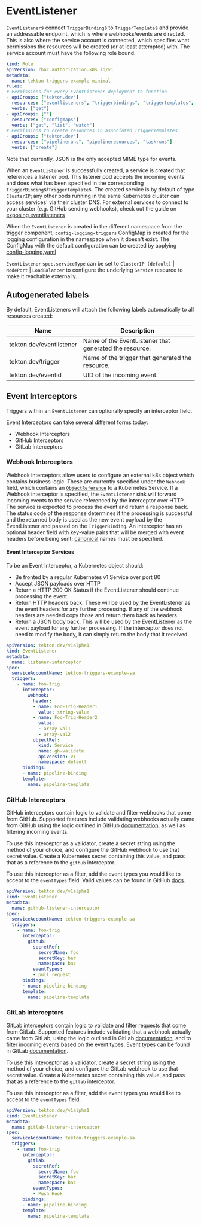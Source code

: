 # EventListener

`EventListener`s connect `TriggerBinding`s to `TriggerTemplate`s and provide an
addressable endpoint, which is where webhooks/events are directed. This is also
where the service account is connected, which specifies what permissions the
resources will be created (or at least attempted) with. 
The service account must have the following role bound.

<!-- FILE: examples/role-resources/role.yaml -->
```YAML
kind: Role
apiVersion: rbac.authorization.k8s.io/v1
metadata:
  name: tekton-triggers-example-minimal
rules:
# Permissions for every EventListener deployment to function
- apiGroups: ["tekton.dev"]
  resources: ["eventlisteners", "triggerbindings", "triggertemplates", "tasks", "taskruns"]
  verbs: ["get"]
- apiGroups: [""]
  resources: ["configmaps"]
  verbs: ["get", "list", "watch"]
# Permissions to create resources in associated TriggerTemplates
- apiGroups: ["tekton.dev"]
  resources: ["pipelineruns", "pipelineresources", "taskruns"]
  verbs: ["create"]
```

Note that currently, JSON is the only accepted MIME type for events.

When an `EventListener` is successfully created, a service is created that
references a listener pod. This listener pod accepts the incoming events and
does what has been specified in the corresponding
`TriggerBinding`s/`TriggerTemplate`s. The created service is by default of type
`ClusterIP`; any other pods running in the same Kubernetes cluster can access
services' via their cluster DNS. For external services to connect to your
cluster (e.g. GitHub sending webhooks), check out the guide on [exposing eventlisteners](./exposing-eventlisteners.md)

When the `EventListener` is created in the different namespace from the trigger component, `config-logging-triggers` ConfigMap
is created for the logging configuration in the namespace when it doesn't exist.  The ConfigMap with the default configuration can be created
by applying [config-logging.yaml](../config/config-logging.yaml)

`EventListener` `spec.serviceType` can be set to `ClusterIP (default)` | `NodePort` | `LoadBalancer`
to configure the underlying `Service` resource to make it reachable externally.

## Autogenerated labels

By default, EventListeners will attach the following labels automatically to all resources created:

Name | Description
-----|------------
tekton.dev/eventlistener | Name of the EventListener that generated the resource.
tekton.dev/trigger | Name of the trigger that generated the resource.
tekton.dev/eventid | UID of the incoming event.

## Event Interceptors

Triggers within an `EventListener` can optionally specify an interceptor field.

Event Interceptors can take several different forms today:

* Webhook Interceptors
* GitHub Interceptors
* GitLab Interceptors

### Webhook Interceptors

Webhook interceptors allow users to configure an external k8s object which contains
business logic. These are currently specified under the `Webhook` field,
which contains an [`ObjectReference`](https://kubernetes.io/docs/reference/generated/kubernetes-api/v1.12/#objectreference-v1-core) to a Kubernetes Service. If a Webhook interceptor
is specified, the `EventListener` sink will forward incoming events to the
service referenced by the interceptor over HTTP. The service is expected to
process the event and return a response back. The status code of the response
determines if the processing is successful and the returned body is used as
the new event payload by the EventListener and passed on the `TriggerBinding`.
An interceptor has an optional header field with key-value pairs that will be
merged with event headers before being sent; [canonical](https://github.com/golang/go/blob/master/src/net/http/header.go#L214)
names must be specified.

#### Event Interceptor Services


To be an Event Interceptor, a Kubernetes object should:
* Be fronted by a regular Kubernetes v1 Service over port 80
* Accept JSON payloads over HTTP
* Return a HTTP 200 OK Status if the EventListener should continue processing
  the event
* Return HTTP headers back. These will be used by the EventListener as the event
  headers for any further processing. If any of the webhook headers are needed
  copy those and return them back as headers.
* Return a JSON body back. This will be used by the EventListener as the event
  payload for any further processing. If the interceptor does not need to modify
  the body, it can simply return the body that it received.

<!-- FILE: examples/eventlisteners/eventlistener-interceptor.yaml -->
```YAML
apiVersion: tekton.dev/v1alpha1
kind: EventListener
metadata:
  name: listener-interceptor
spec:
  serviceAccountName: tekton-triggers-example-sa
  triggers:
    - name: foo-trig
      interceptor:
        webhook:
          header:
          - name: Foo-Trig-Header1
            value: string-value
          - name: Foo-Trig-Header2
            value:
            - array-val1
            - array-val2
          objectRef:
            kind: Service
            name: gh-validate
            apiVersion: v1
            namespace: default
      bindings:
      - name: pipeline-binding
      template:
        name: pipeline-template
```

### GitHub Interceptors

GitHub interceptors contain logic to validate and filter webhooks that come from GitHub.
Supported features include validating webhooks actually came from GitHub using the logic outlined
in GitHub [documentation](https://developer.github.com/webhooks/securing/), as well as
filtering incoming events.

To use this interceptor as a validator, create a secret string using the method of your choice,
and configure the GitHub webhook to use that secret value.
Create a Kubernetes secret containing this value, and pass that as a reference to the `github` interceptor.

To use this interceptor as a filter, add the event types you would like to accept to the `eventTypes` field.
Valid values can be found in GitHub [docs](https://developer.github.com/webhooks/#events).

<!-- FILE: examples/eventlisteners/github-eventlistener-interceptor.yaml -->
```YAML
apiVersion: tekton.dev/v1alpha1
kind: EventListener
metadata:
  name: github-listener-interceptor
spec:
  serviceAccountName: tekton-triggers-example-sa
  triggers:
    - name: foo-trig
      interceptor:
        github:
          secretRef:
            secretName: foo
            secretKey: bar
            namespace: baz
          eventTypes:
          - pull_request
      bindings:
      - name: pipeline-binding
      template:
        name: pipeline-template
```

### GitLab Interceptors

GitLab interceptors contain logic to validate and filter requests that come from GitLab.
Supported features include validating that a webhook actually came from GitLab, using the logic outlined
in GitLab [documentation](https://docs.gitlab.com/ee/user/project/integrations/webhooks.html),
and to filter incoming events based on the event types.
Event types can be found in GitLab [documentation](https://docs.gitlab.com/ee/user/project/integrations/webhooks.html#events).

To use this interceptor as a validator, create a secret string using the method of your choice, and configure
the GitLab webhook to use that secret value.
Create a Kubernetes secret containing this value, and pass that as a reference to the `gitlab` interceptor.

To use this interceptor as a filter, add the event types you would like to accept to the `eventTypes` field.

<!-- FILE: examples/eventlisteners/gitlab-eventlistener-interceptor.yaml -->
```YAML
apiVersion: tekton.dev/v1alpha1
kind: EventListener
metadata:
  name: gitlab-listener-interceptor
spec:
  serviceAccountName: tekton-triggers-example-sa
  triggers:
    - name: foo-trig
      interceptor:
        gitlab:
          secretRef:
            secretName: foo
            secretKey: bar
            namespace: baz
          eventTypes:
          - Push Hook
      bindings:
      - name: pipeline-binding
      template:
        name: pipeline-template
```
